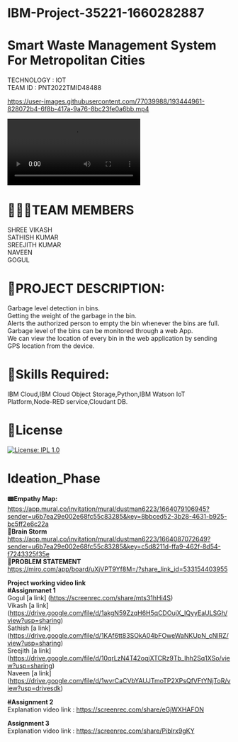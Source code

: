 
# IBM-Project-35221-1660282887
# **Smart Waste Management System For Metropolitan Cities**   
TECHNOLOGY : IOT        
TEAM ID : PNT2022TMID48488     

https://user-images.githubusercontent.com/77039988/193444961-828072b4-6f8b-417a-9a76-8bc23fe0a6bb.mp4                 

![AUR last modified](https://user-images.githubusercontent.com/77039988/193444961-828072b4-6f8b-417a-9a76-8bc23fe0a6bb.mp4  )
# **👨‍👩‍👦TEAM MEMBERS**     
SHREE VIKASH   
SATHISH KUMAR        
SREEJITH KUMAR        
NAVEEN       
GOGUL    

# **📜PROJECT DESCRIPTION:**          
Garbage level detection in bins.     
Getting the weight of the garbage in the bin.      
Alerts the authorized person to empty the bin whenever the bins are full.     
Garbage level of the bins can be monitored through a web App.        
We can view the location of every bin in the web application by sending GPS location from the device.    

# **🎯Skills Required:**        
IBM Cloud,IBM Cloud Object Storage,Python,IBM Watson IoT Platform,Node-RED service,Cloudant DB.

# **🔑License**
[![License: IPL 1.0](https://img.shields.io/badge/License-IPL_1.0-blue.svg)](https://github.com/IBM-EPBL/IBM-Project-35221-1660282887/blob/main/LICENSE)


# **Ideation_Phase**    
**📟Empathy Map:**           
https://app.mural.co/invitation/mural/dustman6223/1664079106945?sender=u6b7ea29e002e68fc55c83285&key=8bbced52-3b28-4631-b925-bc5ff2e6c22a     
**🧠Brain Storm**         
https://app.mural.co/invitation/mural/dustman6223/1664087072649?sender=u6b7ea29e002e68fc55c83285&key=c5d8211d-ffa9-462f-8d54-f7243325f35e       
**🧮PROBLEM STATEMENT**       
https://miro.com/app/board/uXjVPT9Yf8M=/?share_link_id=533154403955

**Project working video link**          
**#Assignmanet 1**     
Gogul [a link]   (https://screenrec.com/share/mts31hHi4S)    
Vikash [a link]  (https://drive.google.com/file/d/1akgN59ZzqH6H5qCDOujX_IQyyEaULSGh/view?usp=sharing)   
Sathish [a link] (https://drive.google.com/file/d/1KAf6tt83SOkA04bFOweWaNKUpN_cNlRZ/view?usp=sharing)   
Sreejith [a link] (https://drive.google.com/file/d/10qrLzN4T42oqjXTCRz9Tb_Ihh2Sq1XSo/view?usp=sharing)   
Naveen [a link]  (https://drive.google.com/file/d/1wvrCaCVbYAUJTmoTP2XPsQfVFtYNjToR/view?usp=drivesdk)  
  
**#Assignment 2**      
Explanation video link : https://screenrec.com/share/eGjWXHAFON

**Assignment 3**     
Explanation video link : https://screenrec.com/share/Piblrx9gKY
